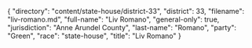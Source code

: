 {
  "directory": "content/state-house/district-33",
  "district": 33,
  "filename": "liv-romano.md",
  "full-name": "Liv Romano",
  "general-only": true,
  "jurisdiction": "Anne Arundel County",
  "last-name": "Romano",
  "party": "Green",
  "race": "state-house",
  "title": "Liv Romano"
}
